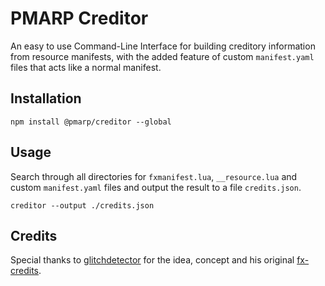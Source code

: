 # PMARP Creditor

An easy to use Command-Line Interface for building creditory information from resource manifests, with the added feature of custom `manifest.yaml` files that acts like a normal manifest.  

## Installation

```sh-session
npm install @pmarp/creditor --global
```

## Usage

Search through all directories for `fxmanifest.lua`, `__resource.lua` and custom `manifest.yaml` files and output the result to a file `credits.json`.

```sh-session
creditor --output ./credits.json
```

## Credits

Special thanks to [glitchdetector](https://github.com/glitchdetector) for the idea, concept and his original [fx-credits](https://github.com/glitchdetector/fx-credits).
